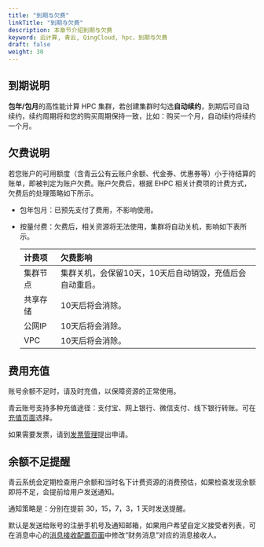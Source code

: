 ```yaml
---
title: "到期与欠费"
linkTitle: "到期与欠费"
description: 本章节介绍到期与欠费
keyword: 云计算, 青云, QingCloud, hpc，到期与欠费
draft: false
weight: 30
---
```


## 到期说明

**包年/包月**的高性能计算 HPC 集群，若创建集群时勾选**自动续约**，到期后可自动续约，续约周期将和您的购买周期保持一致，比如：购买一个月，自动续约将续约一个月。

## 欠费说明

若您账户的可用额度（含青云公有云账户余额、代金券、优惠券等）小于待结算的账单，即被判定为账户欠费。账户欠费后，根据 EHPC 相关计费项的计费方式，欠费后的处理策略如下所示。

- 包年包月：已预先支付了费用，不影响使用。

- 按量付费：欠费后，相关资源将无法使用，集群将自动关机，影响如下表所示。

  | 计费项   | 欠费影响                                                 |
  | :------- | :------------------------------------------------------- |
  | 集群节点 | 集群关机，会保留10天，10天后自动销毁，充值后会自动重启。 |
  | 共享存储 | 10天后将会消除。                                         |
  | 公网IP   | 10天后将会消除。                                         |
  | VPC      | 10天后将会消除。                                         |

## 费用充值

账号余额不足时，请及时充值，以保障资源的正常使用。

青云账号支持多种充值途径：支付宝、网上银行、微信支付、线下银行转账。可在[充值页面](https://console.qingcloud.com/finance/wallet/)选择。

如果需要发票，请到[发票管理](https://console.qingcloud.com/finance/invoices/)提出申请。

## 余额不足提醒

青云系统会定期检查用户余额和当时名下计费资源的消费预估，如果检查发现余额即将不足，会提前给用户发送通知。

通知策略是：分别在提前 30，15，7，3，1 天时发送提醒。

默认是发送给账号的注册手机号及通知邮箱，如果用户希望自定义接受者列表，可在消息中心的[消息接收配置页面](https://console.qingcloud.com/notify/receiveConfig)中修改“财务消息”对应的消息接收人。
